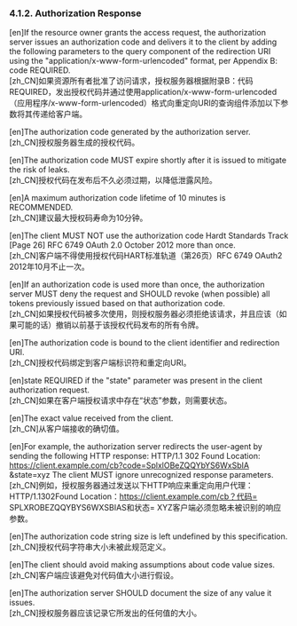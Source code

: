 ### 4.1.2. Authorization Response  

[en]If the resource owner grants the access request, the authorization server issues an authorization code and delivers it to the client by adding the following parameters to the query component of the redirection URI using the "application/x-www-form-urlencoded" format, per Appendix B: code REQUIRED.  
[zh_CN]如果资源所有者批准了访问请求，授权服务器根据附录B：代码REQUIRED，发出授权代码并通过使用application/x-www-form-urlencoded（应用程序/x-www-form-urlencoded）格式向重定向URI的查询组件添加以下参数将其传递给客户端。  
  

[en]The authorization code generated by the authorization server.  
[zh_CN]授权服务器生成的授权代码。  
  

[en]The authorization code MUST expire shortly after it is issued to mitigate the risk of leaks.  
[zh_CN]授权代码在发布后不久必须过期，以降低泄露风险。  
  

[en]A maximum authorization code lifetime of 10 minutes is RECOMMENDED.  
[zh_CN]建议最大授权码寿命为10分钟。  
  

[en]The client MUST NOT use the authorization code Hardt Standards Track [Page 26] RFC 6749 OAuth 2.0 October 2012 more than once.  
[zh_CN]客户端不得使用授权代码HART标准轨道（第26页）RFC 6749 OAuth2 2012年10月不止一次。  
  

[en]If an authorization code is used more than once, the authorization server MUST deny the request and SHOULD revoke (when possible) all tokens previously issued based on that authorization code.  
[zh_CN]如果授权代码被多次使用，则授权服务器必须拒绝该请求，并且应该（如果可能的话）撤销以前基于该授权代码发布的所有令牌。  
  

[en]The authorization code is bound to the client identifier and redirection URI.  
[zh_CN]授权代码绑定到客户端标识符和重定向URI。  
  

[en]state REQUIRED if the "state" parameter was present in the client authorization request.  
[zh_CN]如果在客户端授权请求中存在“状态”参数，则需要状态。  
  

[en]The exact value received from the client.  
[zh_CN]从客户端接收的确切值。  
  

[en]For example, the authorization server redirects the user-agent by sending the following HTTP response: HTTP/1.1 302 Found Location: https://client.example.com/cb?code=SplxlOBeZQQYbYS6WxSbIA &state=xyz The client MUST ignore unrecognized response parameters.  
[zh_CN]例如，授权服务器通过发送以下HTTP响应来重定向用户代理：HTTP/1.1302Found Location：https://client.example.com/cb？代码= SPLXROBEZQQYBYS6WXSBIAS和状态= XYZ客户端必须忽略未被识别的响应参数。  
  

[en]The authorization code string size is left undefined by this specification.  
[zh_CN]授权代码字符串大小未被此规范定义。  
  

[en]The client should avoid making assumptions about code value sizes.  
[zh_CN]客户端应该避免对代码值大小进行假设。  
  

[en]The authorization server SHOULD document the size of any value it issues.  
[zh_CN]授权服务器应该记录它所发出的任何值的大小。  
  



